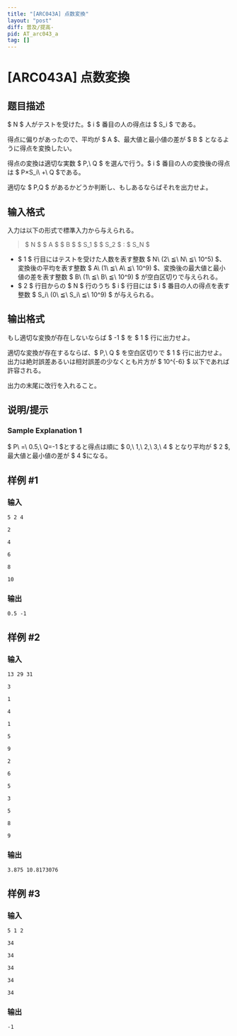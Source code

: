 ```yaml
---
title: "[ARC043A] 点数変換"
layout: "post"
diff: 普及/提高-
pid: AT_arc043_a
tag: []
---
```


# [ARC043A] 点数変換

## 题目描述

[problemUrl]: https://atcoder.jp/contests/arc043/tasks/arc043_a

$ N $ 人がテストを受けた。$ i $ 番目の人の得点は $ S_i $ である。

得点に偏りがあったので、平均が $ A $、最大値と最小値の差が $ B $ となるように得点を変換したい。

得点の変換は適切な実数 $ P,\ Q $ を選んで行う。$ i $ 番目の人の変換後の得点は $ P×S_i\ +\ Q $である。

適切な $ P,Q $ があるかどうか判断し、もしあるならばそれを出力せよ。

## 输入格式

入力は以下の形式で標準入力から与えられる。

> $ N $ $ A $ $ B $ $ S_1 $ $ S_2 $ : $ S_N $

- $ 1 $ 行目にはテストを受けた人数を表す整数 $ N\ (2\ ≦\ N\ ≦\ 10^5) $、変換後の平均を表す整数 $ A\ (1\ ≦\ A\ ≦\ 10^9) $、変換後の最大値と最小値の差を表す整数 $ B\ (1\ ≦\ B\ ≦\ 10^9) $ が空白区切りで与えられる。
- $ 2 $ 行目からの $ N $ 行のうち $ i $ 行目には $ i $ 番目の人の得点を表す整数 $ S_i\ (0\ ≦\ S_i\ ≦\ 10^9) $ が与えられる。

## 输出格式

もし適切な変換が存在しないならば $ -1 $ を $ 1 $ 行に出力せよ。

適切な変換が存在するならば、$ P,\ Q $ を空白区切りで $ 1 $ 行に出力せよ。 出力は絶対誤差あるいは相対誤差の少なくとも片方が $ 10^{-6} $ 以下であれば許容される。

出力の末尾に改行を入れること。

## 说明/提示

### Sample Explanation 1

$ P\ =\ 0.5,\ Q=-1 $とすると得点は順に $ 0,\ 1,\ 2,\ 3,\ 4 $ となり平均が $ 2 $, 最大値と最小値の差が $ 4 $になる。

## 样例 #1

### 输入

```
5 2 4
2
4
6
8
10
```

### 输出

```
0.5 -1
```

## 样例 #2

### 输入

```
13 29 31
3
1
4
1
5
9
2
6
5
3
5
8
9
```

### 输出

```
3.875 10.8173076
```

## 样例 #3

### 输入

```
5 1 2
34
34
34
34
34
```

### 输出

```
-1
```

